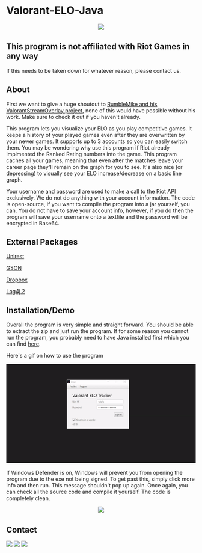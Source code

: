 # Valorant-ELO-Java

<p align="center">
  <img src="https://i.imgur.com/ifOXjnn.png" width="700">
</p>


## This program is not affiliated with Riot Games in any way
If this needs to be taken down for whatever reason, please contact us. 

## About
First we want to give a huge shoutout to [RumbleMike and his ValorantStreamOverlay project](https://github.com/RumbleMike/ValorantStreamOverlay), none of this would have possible without his work. Make sure to check it out if you haven't already. 

This program lets you visualize your ELO as you play competitive games. It keeps a history of your played games even after they are overwritten by your newer games. It supports up to 3 accounts so you can easily switch them. You may be wondering why use this program if Riot already implmented the Ranked Rating numbers into the game. This program caches all your games, meaning that even after the matches leave your career page they'll remain on the graph for you to see. It's also nice (or depressing) to visually see your ELO increase/decrease on a basic line graph.

Your username and password are used to make a call to the Riot API exclusively. We do not do anything with your account information. The code is open-source, if you want to compile the program into a jar yourself, you can. You do not have to save your account info, however, if you do then the program will save your username onto a textfile and the password will be encrypted in Base64.

## External Packages
[Unirest](https://kong.github.io/unirest-java/)

[GSON](https://github.com/google/gson)

[Dropbox](https://github.com/dropbox/dropbox-sdk-java)

[Log4j 2](https://logging.apache.org/log4j/2.x/)

## Installation/Demo
Overall the program is very simple and straight forward. You should be able to extract the zip and just run the program. If for some reason you cannot run the program, you probably need to have Java installed first which you can find [here](https://www.java.com/en/download/).

Here's a gif on how to use the program

<p align="center">
  <img src="/demo.gif">
</p>


If Windows Defender is on, Windows will prevent you from opening the program due to the exe not being signed. To get past this, simply click more info and then run. This message shouldn't pop up again. Once again, you can check all the source code and compile it yourself. The code is completely clean.

<p align="center">
  <img src="https://i.imgur.com/tKt72qu.png" width="400">
</p>


## Contact
<p>
  <a href="https://twitter.com/FarFar0204"><img src="https://img.shields.io/badge/Twitter-@FarFar0204-1da1f2.svg?logo=twitter?style=for-the-badge&logo=appveyor"></a>
  <a><img src ="https://img.shields.io/badge/Discord-fofsfofs%230204-blueviolet?logo=discord"></a>
    <a><img src ="https://img.shields.io/badge/Discord-Torkoal64%233969-blueviolet?logo=discord"></a>
</p>
